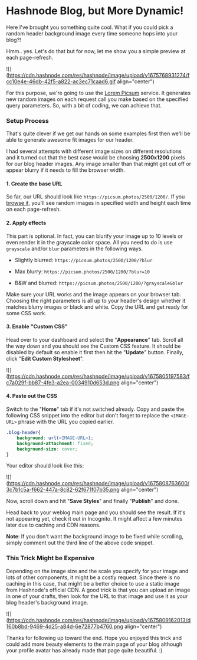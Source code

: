 # Hashnode Blog, but More Dynamic!

Here I've brought you something quite cool. What if you could pick a random header background image every time someone hops into your blog?!

Hmm.. yes. Let's do that but for now, let me show you a simple preview at each page-refresh.

![](https://cdn.hashnode.com/res/hashnode/image/upload/v1675768931274/fcc10e4e-46db-42f5-a822-ac3ec71caad6.gif align="center")

For this purpose, we're going to use the [Lorem Picsum](https://picsum.photos/) service. It generates new random images on each request call you make based on the specified query parameters. So, with a bit of coding, we can achieve that.

### Setup Process

That's quite clever if we get our hands on some examples first then we'll be able to generate awesome fit images for our header.

I had several attempts with different image sizes on different resolutions and it turned out that the best case would be choosing **2500x1200** pixels for our blog header images. Any image smaller than that might get cut off or appear blurry if it needs to fill the browser width.

#### 1\. Create the base URL

So far, our URL should look like `https://picsum.photos/2500/1200/`. If you [browse it](https://picsum.photos/2500/1200/), you'll see random images in specified width and height each time on each page-refresh.

#### 2\. Apply effects

This part is optional. In fact, you can blurify your image up to 10 levels or even render it in the grayscale color space. All you need to do is use `grayscale` and/or `blur` parameters in the following ways.

* Slightly blurred: `https://picsum.photos/2500/1200/?blur`
    
* Max blurry: `https://picsum.photos/2500/1200/?blur=10`
    
* B&W and blurred: `https://picsum.photos/2500/1200/?grayscale&blur`
    

Make sure your URL works and the image appears on your browser tab. Choosing the right parameters is all up to your header's design whether it matches blurry images or black and white. Copy the URL and get ready for some CSS work.

#### 3\. Enable "Custom CSS"

Head over to your dashboard and select the "**Appearance**" tab. Scroll all the way down and you should see the Custom CSS feature. It should be disabled by default so enable it first then hit the "**Update**" button. Finally, click "**Edit Custom Stylesheet**".

![](https://cdn.hashnode.com/res/hashnode/image/upload/v1675805197583/fc7a029f-bb87-4fe3-a2ea-0034910d653d.png align="center")

#### 4\. Paste out the CSS

Switch to the "**Home**" tab if it's not switched already. Copy and paste the following CSS snippet into the editor but don't forget to replace the `<IMAGE-URL>` phrase with the URL you copied earlier.

```css
.blog-header{
    background: url(<IMAGE-URL>);
    background-attachment: fixed;
    background-size: cover;
}
```

Your editor should look like this:

![](https://cdn.hashnode.com/res/hashnode/image/upload/v1675808763600/3c7b1c5a-f662-447a-8c82-62f671f07b35.png align="center")

Now, scroll down and hit "**Save Styles**" and finally "**Publish**" and done.

Head back to your weblog main page and you should see the result. If it's not appearing yet, check it out in Incognito. It might affect a few minutes later due to caching and CDN reasons.

**Note**: If you don't want the background image to be fixed while scrolling, simply comment out the third line of the above code snippet.

### This Trick Might be Expensive

Depending on the image size and the scale you specify for your image and lots of other components, it might be a costly request. Since there is no caching in this case, that might be a better choice to use a static image from Hashnode's official CDN. A good trick is that you can upload an image in one of your drafts, then look for the URL to that image and use it as your blog header's background image.

![](https://cdn.hashnode.com/res/hashnode/image/upload/v1675809162013/d160b8bd-9469-4d25-a84d-6e72877b4760.png align="center")

Thanks for following up toward the end. Hope you enjoyed this trick and could add more beauty elements to the main page of your blog although your profile avatar has already made that page quite beautiful. :)